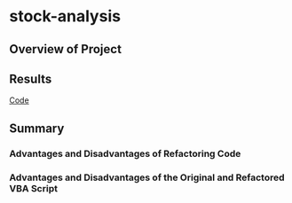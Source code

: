 # stock-analysis
## Overview of Project
## Results
[Code](VBA_Challenge.vbs)
## Summary
### Advantages and Disadvantages of Refactoring Code
### Advantages and Disadvantages of the Original and Refactored VBA Script
